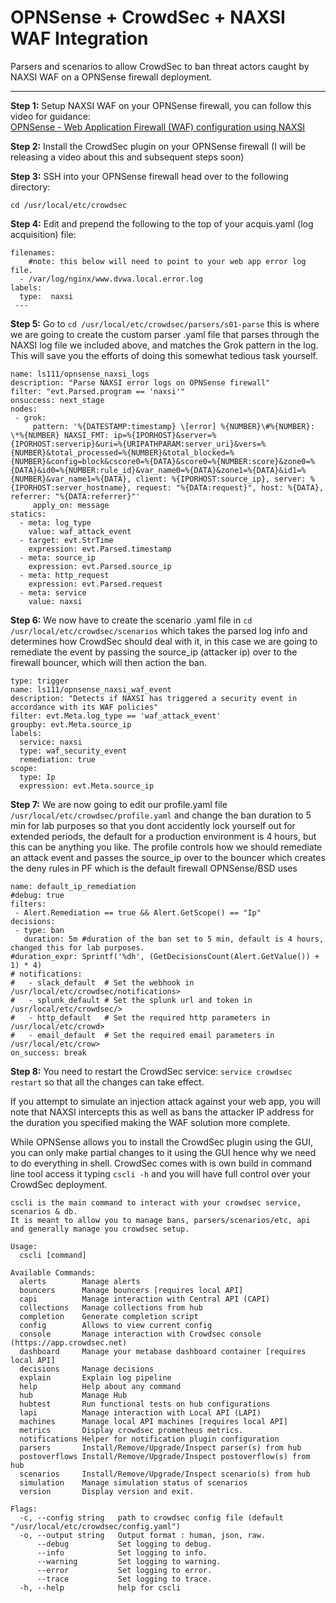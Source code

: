 # OPNSense + CrowdSec + NAXSI WAF Integration
Parsers and scenarios to allow CrowdSec to ban threat actors caught by NAXSI WAF on a OPNSense firewall deployment.
________

**Step 1:** Setup NAXSI WAF on your OPNSense firewall, you can follow this video for guidance:<br> 
[OPNSense - Web Application Firewall (WAF) configuration using NAXSI](https://www.youtube.com/watch?v=IYDoQmUVdvU)

**Step 2:** Install the CrowdSec plugin on your OPNSense firewall (I will be releasing a video about this and subsequent steps soon)

**Step 3:** SSH into your OPNSense firewall head over to the following directory:<br>

```cd /usr/local/etc/crowdsec``` 

**Step 4:** Edit and prepend the following to the top of your acquis.yaml (log acquisition) file:

```
filenames:
    #note: this below will need to point to your web app error log file. 
  - /var/log/nginx/www.dvwa.local.error.log
labels:
  type:  naxsi
 ---
```
**Step 5:** Go to ```cd /usr/local/etc/crowdsec/parsers/s01-parse``` this is where we are going to create the custom parser .yaml file that parses through the NAXSI log file we included above, and matches the Grok pattern in the log. This will save you the efforts of doing this somewhat tedious task yourself.

``` 
name: ls111/opnsense_naxsi_logs
description: "Parse NAXSI error logs on OPNSense firewall"
filter: "evt.Parsed.program == 'naxsi'"
onsuccess: next_stage
nodes:
 - grok:
     pattern: '%{DATESTAMP:timestamp} \[error] %{NUMBER}\#%{NUMBER}: \*%{NUMBER} NAXSI_FMT: ip=%{IPORHOST}&server=%{IPORHOST:serverip}&uri=%{URIPATHPARAM:server_uri}&vers=%{NUMBER}&total_processed=%{NUMBER}&total_blocked=%{NUMBER}&config=block&cscore0=%{DATA}&score0=%{NUMBER:score}&zone0=%{DATA}&id0=%{NUMBER:rule_id}&var_name0=%{DATA}&zone1=%{DATA}&id1=%{NUMBER}&var_name1=%{DATA}, client: %{IPORHOST:source_ip}, server: %{IPORHOST:server_hostname}, request: "%{DATA:request}", host: %{DATA}, referrer: "%{DATA:referrer}"'
     apply_on: message
statics:
  - meta: log_type
    value: waf_attack_event
  - target: evt.StrTime
    expression: evt.Parsed.timestamp
  - meta: source_ip
    expression: evt.Parsed.source_ip
  - meta: http_request
    expression: evt.Parsed.request
  - meta: service
    value: naxsi 
```

**Step 6:** We now have to create the scenario .yaml file in ```cd /usr/local/etc/crowdsec/scenarios``` which takes the parsed log info and determines how CrowdSec should deal with it, in this case we are going to remediate the event by passing the source_ip (attacker ip) over to the firewall bouncer, which will then action the ban.
```
type: trigger
name: ls111/opnsense_naxsi_waf_event
description: "Detects if NAXSI has triggered a security event in accordance with its WAF policies"
filter: evt.Meta.log_type == 'waf_attack_event'
groupby: evt.Meta.source_ip
labels:
  service: naxsi
  type: waf_security_event
  remediation: true
scope:
  type: Ip
  expression: evt.Meta.source_ip
```

**Step 7:** We are now going to edit our profile.yaml file ```/usr/local/etc/crowdsec/profile.yaml``` and change the ban duration to 5 min for lab purposes so that you dont accidently lock yourself out for extended periods, the default for a production environment is 4 hours, but this can be anything you like. The profile controls how we should remediate an attack event and passes the source_ip over to the bouncer which creates the deny rules in PF which is the default firewall OPNSense/BSD uses

```
name: default_ip_remediation
#debug: true
filters:
 - Alert.Remediation == true && Alert.GetScope() == "Ip"
decisions:
 - type: ban
   duration: 5m #duration of the ban set to 5 min, default is 4 hours, changed this for lab purposes.
#duration_expr: Sprintf('%dh', (GetDecisionsCount(Alert.GetValue()) + 1) * 4)
# notifications:
#   - slack_default  # Set the webhook in /usr/local/etc/crowdsec/notifications>
#   - splunk_default # Set the splunk url and token in /usr/local/etc/crowdsec/>
#   - http_default   # Set the required http parameters in /usr/local/etc/crowd>
#   - email_default  # Set the required email parameters in /usr/local/etc/crow>
on_success: break
```

**Step 8:** You need to restart the CrowdSec service: ```service crowdsec restart``` so that all the changes can take effect.

If you attempt to simulate an injection attack against your web app, you will note that NAXSI intercepts this as well as bans the attacker IP address for the duration you specified making the WAF solution more complete.

While OPNSense allows you to install the CrowdSec plugin using the GUI, you can only make partial changes to it using the GUI hence why we need to do everything in shell. CrowdSec comes with is own build in command line tool access it typing ```cscli -h``` and you will have full control over your CrowdSec deployment. 

```
cscli is the main command to interact with your crowdsec service, scenarios & db.
It is meant to allow you to manage bans, parsers/scenarios/etc, api and generally manage you crowdsec setup.

Usage:
  cscli [command]

Available Commands:
  alerts        Manage alerts
  bouncers      Manage bouncers [requires local API]
  capi          Manage interaction with Central API (CAPI)
  collections   Manage collections from hub
  completion    Generate completion script
  config        Allows to view current config
  console       Manage interaction with Crowdsec console (https://app.crowdsec.net)
  dashboard     Manage your metabase dashboard container [requires local API]
  decisions     Manage decisions
  explain       Explain log pipeline
  help          Help about any command
  hub           Manage Hub
  hubtest       Run functional tests on hub configurations
  lapi          Manage interaction with Local API (LAPI)
  machines      Manage local API machines [requires local API]
  metrics       Display crowdsec prometheus metrics.
  notifications Helper for notification plugin configuration
  parsers       Install/Remove/Upgrade/Inspect parser(s) from hub
  postoverflows Install/Remove/Upgrade/Inspect postoverflow(s) from hub
  scenarios     Install/Remove/Upgrade/Inspect scenario(s) from hub
  simulation    Manage simulation status of scenarios
  version       Display version and exit.

Flags:
  -c, --config string   path to crowdsec config file (default "/usr/local/etc/crowdsec/config.yaml")
  -o, --output string   Output format : human, json, raw.
      --debug           Set logging to debug.
      --info            Set logging to info.
      --warning         Set logging to warning.
      --error           Set logging to error.
      --trace           Set logging to trace.
  -h, --help            help for cscli
```
